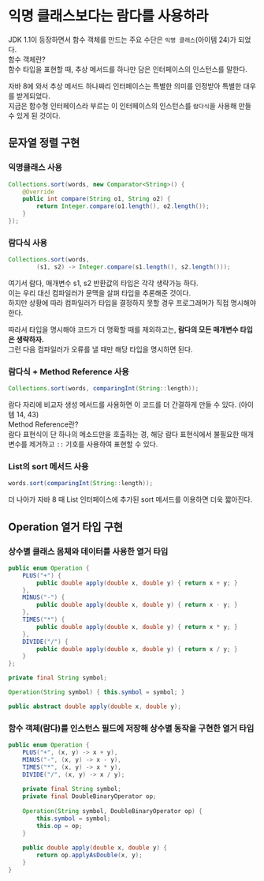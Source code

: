 # 익명 클래스보다는 람다를 사용하라

JDK 1.1이 등장하면서 함수 객체를 만드는 주요 수단은 `익명 클래스`(아이템 24)가 되었다.  
함수 객체란?  
함수 타입을 표현할 때, 추상 메서드를 하나만 담은 인터페이스의 인스턴스를 말한다.

자바 8에 와서 추상 메서드 하나짜리 인터페이스는 특별한 의미를 인정받아 특별한 대우를 받게되었다.  
지금은 함수형 인터페이스라 부르는 이 인터페이스의 인스턴스를 `람다식`을 사용해 만들 수 있게 된 것이다.

## 문자열 정렬 구현
### 익명클래스 사용
```java
Collections.sort(words, new Comparator<String>() {
    @Override
    public int compare(String o1, String o2) {
        return Integer.compare(o1.length(), o2.length());
    }
});
```
### 람다식 사용
```java
Collections.sort(words, 
        (s1, s2) -> Integer.compare(s1.length(), s2.length()));
```
여기서 람다, 매개변수 s1, s2 반환값의 타입은 각각 생략가능 하다.  
이는 우리 대신 컴파일러가 문맥을 살펴 타입을 추론해준 것이다.  
하지만 상황에 따라 컴파일러가 타입을 결정하지 못할 경우 프로그래머가 직접 명시해야 한다.

따라서 타입을 명시해야 코드가 더 명확할 때를 제외하고는, **람다의 모든 매개변수 타입은 생략하자.**  
그런 다음 컴파일러가 오류를 낼 때만 해당 타입을 명시하면 된다.  
### 람다식 + Method Reference 사용
```java
Collections.sort(words, comparingInt(String::length));
```
람다 자리에 비교자 생성 메서드를 사용하면 이 코드를 더 간결하게 만들 수 있다. (아이템 14, 43)  
Method Reference란?  
람다 표현식이 단 하나의 메소드만을 호출하는 경, 해당 람다 표현식에서 불필요한 매개변수를 제거하고 `::` 기호를 사용하여 표현할 수 있다.
### List의 sort 메서드 사용
```java
words.sort(comparingInt(String::length));
```
더 나아가 자바 8 때 List 인터페이스에 추가된 sort 메서드를 이용하면 더욱 짧아진다.

## Operation 열거 타입 구현
### 상수별 클래스 몸체와 데이터를 사용한 열거 타입
```java
public enum Operation {
    PLUS("+") {
        public double apply(double x, double y) { return x + y; }
    },
    MINUS("-") {
        public double apply(double x, double y) { return x - y; }
    },
    TIMES("*") {
        public double apply(double x, double y) { return x * y; }
    },
    DIVIDE("/") {
        public double apply(double x, double y) { return x / y; }
    }
};

private final String symbol;

Operation(String symbol) { this.symbol = symbol; }

public abstract double apply(double x, double y);
```
### 함수 객체(람다)를 인스턴스 필드에 저장해 상수별 동작을 구현한 열거 타입
```java
public enum Operation {
    PLUS("+", (x, y) -> x + y),
    MINUS("-", (x, y) -> x - y),
    TIMES("*", (x, y) -> x * y),
    DIVIDE("/", (x, y) -> x / y);
    
    private final String symbol;
    private final DoubleBinaryOperator op;
    
    Operation(String symbol, DoubleBinaryOperator op) {
        this.symbol = symbol;
        this.op = op;
    }
    
    public double apply(double x, double y) {
        return op.applyAsDouble(x, y);
    }
}
```